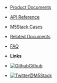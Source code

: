 - [Product Documents](en/product_documents)
<!-- - [Quick Start](en/quick_start) -->
- [API Reference](en/api_reference)
- [M5Stack Cases](en/m5stack_cases)
- [Related Documents](en/related_documents)
- [FAQ](en/faq)


- **Links**
- [![Github](https://icongram.jgog.in/simple/github.svg?color=808080&size=16)Github](https://github.com/m5stack)
- [![Twitter](https://icongram.jgog.in/simple/twitter.svg?colored&size=16)@M5Stack](http://twitter.com/M5Stack)
